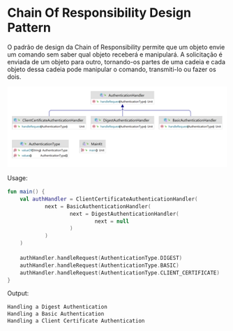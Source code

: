 # Chain Of Responsibility Design Pattern

O padrão de design da Chain of Responsibility permite que um objeto envie um comando sem saber qual objeto receberá e manipulará. A solicitação é enviada de um objeto para outro, tornando-os partes de uma cadeia e cada objeto dessa cadeia pode manipular o comando, transmiti-lo ou fazer os dois.

![](uml.png)

Usage:
```kotlin
fun main() {
    val authHandler = ClientCertificateAuthenticationHandler(
            next = BasicAuthenticationHandler(
                    next = DigestAuthenticationHandler(
                            next = null
                    )
            )
    )

    authHandler.handleRequest(AuthenticationType.DIGEST)
    authHandler.handleRequest(AuthenticationType.BASIC)
    authHandler.handleRequest(AuthenticationType.CLIENT_CERTIFICATE)
}
```


Output:
```text
Handling a Digest Authentication
Handling a Basic Authentication
Handling a Client Certificate Authentication
```